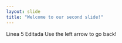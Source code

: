```yaml
---
layout: slide
title: "Welcome to our second slide!"
---
```

Linea 5 Editada
Use the left arrow to go back!
